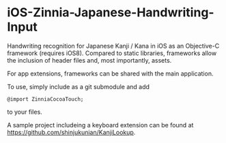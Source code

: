 # iOS-Zinnia-Japanese-Handwriting-Input
Handwriting recognition for Japanese Kanji / Kana in iOS as an Objective-C framework (requires iOS8).
Compared to static libraries, frameworks allow the inclusion of header files and, most importantly, assets.

For app extensions, frameworks can be shared with the main application.

To use, simply include as a git submodule and add
``` 
@import ZinniaCocoaTouch;
``` 
to your files.

A sample project includeing a keyboard extension can be found at https://github.com/shinjukunian/KanjiLookup.

